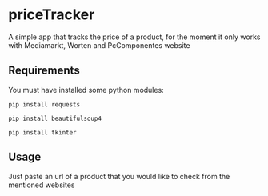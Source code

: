 # priceTracker
A simple app that tracks the price of a product, for the moment it only works with Mediamarkt, Worten and PcComponentes website
## Requirements
You must have installed some python modules:
```
pip install requests
```
```
pip install beautifulsoup4
```
```
pip install tkinter
```
## Usage
Just paste an url of a product that you would like to check from the mentioned websites

